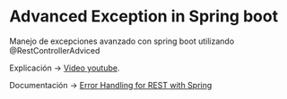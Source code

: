 # Advanced Exception in Spring boot
Manejo de excepciones avanzado con spring boot utilizando @RestControllerAdviced

Explicación ->   [Video youtube](https://youtu.be/GfIL78RxEx8).

Documentación -> [Error Handling for REST with Spring](https://www.baeldung.com/exception-handling-for-rest-with-spring)
